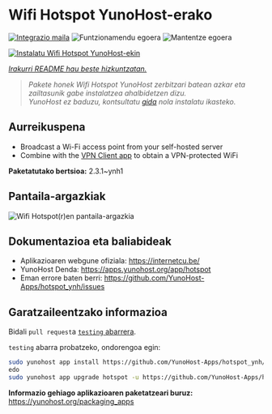 <!--
Ohart ongi: README hau automatikoki sortu da <https://github.com/YunoHost/apps/tree/master/tools/readme_generator>ri esker
EZ editatu eskuz.
-->

# Wifi Hotspot YunoHost-erako

[![Integrazio maila](https://apps.yunohost.org/badge/integration/hotspot)](https://ci-apps.yunohost.org/ci/apps/hotspot/)
![Funtzionamendu egoera](https://apps.yunohost.org/badge/state/hotspot)
![Mantentze egoera](https://apps.yunohost.org/badge/maintained/hotspot)

[![Instalatu Wifi Hotspot YunoHost-ekin](https://install-app.yunohost.org/install-with-yunohost.svg)](https://install-app.yunohost.org/?app=hotspot)

*[Irakurri README hau beste hizkuntzatan.](./ALL_README.md)*

> *Pakete honek Wifi Hotspot YunoHost zerbitzari batean azkar eta zailtasunik gabe instalatzea ahalbidetzen dizu.*  
> *YunoHost ez baduzu, kontsultatu [gida](https://yunohost.org/install) nola instalatu ikasteko.*

## Aurreikuspena

* Broadcast a Wi-Fi access point from your self-hosted server
* Combine with the [VPN Client app](https://github.com/labriqueinternet/vpnclient_ynh) to obtain a VPN-protected WiFi


**Paketatutako bertsioa:** 2.3.1~ynh1

## Pantaila-argazkiak

![Wifi Hotspot(r)en pantaila-argazkia](./doc/screenshots/hotspot.png)

## Dokumentazioa eta baliabideak

- Aplikazioaren webgune ofiziala: <https://internetcu.be/>
- YunoHost Denda: <https://apps.yunohost.org/app/hotspot>
- Eman errore baten berri: <https://github.com/YunoHost-Apps/hotspot_ynh/issues>

## Garatzaileentzako informazioa

Bidali `pull request`a [`testing` abarrera](https://github.com/YunoHost-Apps/hotspot_ynh/tree/testing).

`testing` abarra probatzeko, ondorengoa egin:

```bash
sudo yunohost app install https://github.com/YunoHost-Apps/hotspot_ynh/tree/testing --debug
edo
sudo yunohost app upgrade hotspot -u https://github.com/YunoHost-Apps/hotspot_ynh/tree/testing --debug
```

**Informazio gehiago aplikazioaren paketatzeari buruz:** <https://yunohost.org/packaging_apps>
